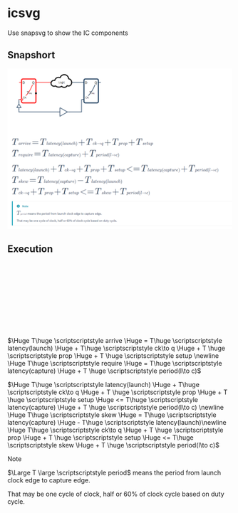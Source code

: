# icsvg

Use snapsvg to show the IC components

## Snapshort

![20200205](asset/20200205.png)

## Execution

<svg id="svg"></svg>

<script>
var s = Snap("#svg");
s.attr({ viewBox: "0 0 500 130" });

var startx = 20 ;
var starty = 20 ;

var conf={
  x: startx,
  y: starty,
  latch: false,
  size: 50,
  color: "#f00",
  reset: -1,
  triggle: 1,
  d_length: 0,
  q_length: 28,
  ck_to_q: true
} ;
var reg1=icsvg_reg(s,conf) ;

var conf={
  x: startx+130,
  y: starty,
  size: 50,
  color: "#123456",
  reset: -1,
  latch: true,
  triggle: 0,
  d_length: 28,
  q_length: 0,
  ck_to_q: true
} ;
var reg2=icsvg_reg(s,conf) ;

var conf={
  x: startx+80,
  y: starty,
  scale: 0.3
};

icsvg_logic(s,conf);

var conf={
  x: startx+80,
  y: starty+60,
  size: 18,
  type:"buffer",
  color:"#123456",
  orient:"r0"
};

var buf1=icsvg_repeater(s,conf);
var conf={
  x: startx-10,
  y: starty+60,
  size: 9,
  type:"buffer",
  color:"#123456",
  orient:"r270"
};

var buf2=icsvg_repeater(s,conf);

//console.log(buf1.A.x) ;

conf= {
  from:buf2.Z,
  to:reg1.CK,
  dir:"clockwise",
  color:"#123456"
} ;
icsvg_connect(s,conf) ;
conf= {
  from:buf2.A,
  to:buf1.A,
  dir:"clockwise",
  color:"#123456"
} ;
icsvg_connect(s,conf) ;conf= {
  from:buf1.Z,
  to:reg2.CK,
  dir:"anticlockwise",
  color:"#123456"
} ;
icsvg_connect(s,conf) ;

var tmp=s.circle(50,50,2);
tmp.click(function(){
  tmp.animate({cx: 90}, 30);
  //tmp.animate({
  //      fill: "#00f"
  //  }, 1500, mina.bounce, function() {
  //      console.log("animate") ;
  //  });
}) ;

</script>

$\Huge T\huge \scriptscriptstyle arrive \Huge = T\huge \scriptscriptstyle latency(launch) \Huge + T\huge \scriptscriptstyle ck\to q \Huge + T \huge \scriptscriptstyle prop \Huge + T \huge \scriptscriptstyle setup \newline \Huge T\huge \scriptscriptstyle require \Huge = T\huge \scriptscriptstyle latency(capture) \Huge + T \huge \scriptscriptstyle period(l\to c)$

$\Huge T\huge \scriptscriptstyle latency(launch) \Huge + T\huge \scriptscriptstyle ck\to q \Huge + T \huge \scriptscriptstyle prop \Huge + T \huge \scriptscriptstyle setup \Huge <= T\huge \scriptscriptstyle latency(capture) \Huge + T \huge \scriptscriptstyle period(l\to c) \newline \Huge T\huge \scriptscriptstyle skew \Huge = T\huge \scriptscriptstyle latency(capture) \Huge - T\huge \scriptscriptstyle latency(launch)\newline \Huge T\huge \scriptscriptstyle ck\to q \Huge + T \huge \scriptscriptstyle prop \Huge + T \huge \scriptscriptstyle setup \Huge <= T\huge \scriptscriptstyle skew \Huge + T \huge \scriptscriptstyle period(l\to c)$

> [!Note]
> $\Large T \large \scriptscriptstyle period$ means the period from launch clock edge to capture edge.
> 
> That may be one cycle of clock, half or 60% of clock cycle based on duty cycle.
